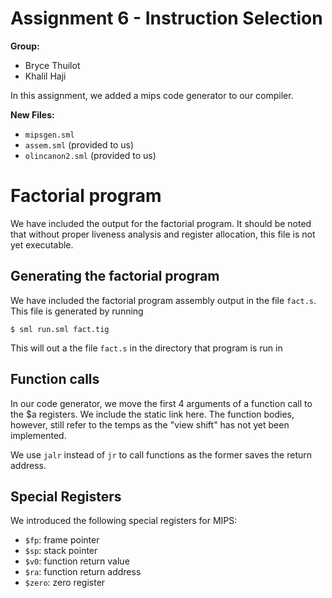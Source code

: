 # Assignment 6 - Instruction Selection

**Group:**

- Bryce Thuilot
- Khalil Haji

In this assignment, we added a mips code generator to our compiler.

**New Files:**

- `mipsgen.sml`
- `assem.sml` (provided to us)
- `olincanon2.sml` (provided to us)



# Factorial program

We have included the output for the factorial program. It should be noted that without proper liveness analysis and register allocation, this file is not yet executable.

## Generating the factorial program

We have included the factorial program assembly output in the file `fact.s`. This file is generated by running 
```shell
$ sml run.sml fact.tig
```

This will out a the file `fact.s` in the directory that program is run in


## Function calls

In our code generator, we move the first 4 arguments of a function call to the $a registers. We include the static link here. The function bodies, however, still refer to the temps as the "view shift" has not yet been implemented.

We use `jalr` instead of `jr` to call functions as the former saves the return address.

## Special Registers

We introduced the following special registers for MIPS:

- `$fp`: frame pointer
- `$sp`: stack pointer
- `$v0`: function return value
- `$ra`: function return address
- `$zero`: zero register


